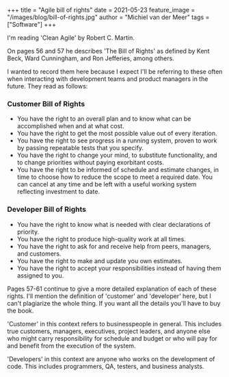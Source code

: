 +++
title = "Agile bill of rights"
date = 2021-05-23
feature_image = "/images/blog/bill-of-rights.jpg"
author = "Michiel van der Meer"
tags = ["Software"]
+++

I'm reading 'Clean Agile' by Robert C. Martin.

On pages 56 and 57 he describes 'The Bill of Rights' as defined by Kent Beck, Ward Cunningham, and Ron Jefferies, among others.

I wanted to record them here because I expect I'll be referring to these often when interacting with development teams and product managers in the future. They read as follows:

### Customer Bill of Rights

-  You have the right to an overall plan and to know what can be accomplished when and at what cost.
-  You have the right to get the most possible value out of every iteration.
-  You have the right to see progress in a running system, proven to work by passing repeatable tests that you specify.
-  You have the right to change your mind, to substitute functionality, and to change priorities without paying exorbitant costs.
-  You have the right to be informed of schedule and estimate changes, in time to choose how to reduce the scope to meet a required date. You can cancel at any time and be left with a useful working system reflecting investment to date.

### Developer Bill of Rights

-  You have the right to know what is needed with clear declarations of priority.
-  You have the right to produce high-quality work at all times.
-  You have the right to ask for and receive help from peers, managers, and customers.
-  You have the right to make and update you own estimates.
-  You have the right to accept your responsibilities instead of having them assigned to you.

Pages 57-61 continue to give a more detailed explanation of each of these rights. I'll mention the definition of 'customer' and 'developer' here, but I can't plagiarize the whole thing. If you want all the details you'll have to buy the book.

'Customer' in this context refers to businesspeople in general. This includes true customers, managers, executives, project leaders, and anyone else who might carry responsibility for schedule and budget or who will pay for and benefit from the execution of the system.

'Developers' in this context are anyone who works on the development of code. This includes programmers, QA, testers, and business analysts.
